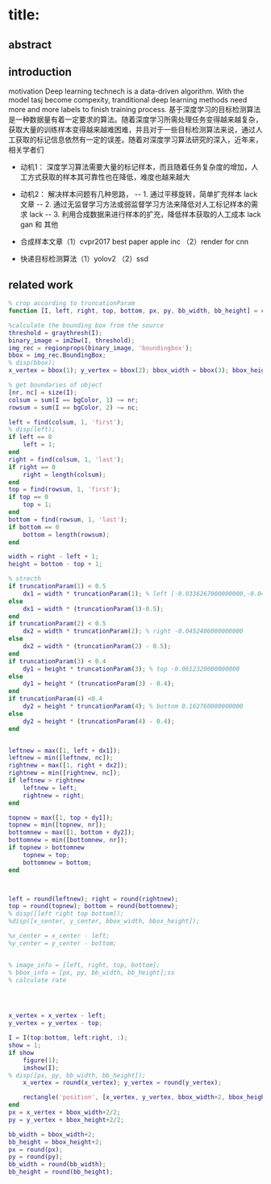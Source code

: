 # title:
## abstract

## introduction
motivation
Deep learning technech is a data-driven algorithm. With the model tasj become compexity, tranditional deep learning methods need more and more labels to finish training process.
基于深度学习的目标检测算法是一种数据量有着一定要求的算法。随着深度学习所需处理任务变得越来越复杂，获取大量的训练样本变得越来越难困难，并且对于一些目标检测算法来说，通过人工获取的标记信息依然有一定的误差。随着对深度学习算法研究的深入，近年来，相关学者们

- 动机1： 深度学习算法需要大量的标记样本，而且随着任务复杂度的增加，人工方式获取的样本其可靠性也在降低，难度也越来越大
- 动机2： 解决样本问题有几种思路，
-- 1. 通过平移旋转，简单扩充样本 lack文章
-- 2. 通过无监督学习方法或弱监督学习方法来降低对人工标记样本的需求 lack
-- 3. 利用合成数据来进行样本的扩充，降低样本获取的人工成本 lack gan 和 其他

- 合成样本文章（1）cvpr2017 best paper apple inc （2）render for cnn 
- 快递目标检测算法（1）yolov2 （2）ssd


## related work



```matlab
% crop according to truncationParam
function [I, left, right, top, bottom, px, py, bb_width, bb_height] = crop_gray(I, bgColor, truncationParam)

%calculate the bounding box from the source  
threshold = graythresh(I);
binary_image = im2bw(I, threshold);
img_rec = regionprops(binary_image, 'boundingbox');
bbox = img_rec.BoundingBox;
% disp(bbox);
x_vertex = bbox(1); y_vertex = bbox(2); bbox_width = bbox(3); bbox_height =bbox(4);

% get boundaries of object
[nr, nc] = size(I);
colsum = sum(I == bgColor, 1) ~= nr;
rowsum = sum(I == bgColor, 2) ~= nc;

left = find(colsum, 1, 'first');
% disp(left);
if left == 0
    left = 1;
end
right = find(colsum, 1, 'last');
if right == 0
    right = length(colsum);
end
top = find(rowsum, 1, 'first');
if top == 0
    top = 1;
end
bottom = find(rowsum, 1, 'last');
if bottom == 0
    bottom = length(rowsum);
end

width = right - left + 1;
height = bottom - top + 1;

% strecth
if truncationParam(1) < 0.5
    dx1 = width * truncationParam(1); % left [-0.0336267000000000,-0.0452406000000000,-0.0612320000000000,0.162760000000000]
else
    dx1 = width * (truncationParam(1)-0.5);
end
if truncationParam(2) < 0.5
    dx2 = width * truncationParam(2); % right -0.0452406000000000 
else
    dx2 = width * (truncationParam(2) - 0.5);
end
if truncationParam(3) < 0.4
    dy1 = height * truncationParam(3); % top -0.0612320000000000
else
    dy1 = height * (truncationParam(3) - 0.4);
end
if truncationParam(4) <0.4
    dy2 = height * truncationParam(4); % bottom 0.162760000000000
else
    dy2 = height * (truncationParam(4) - 0.4);
end


leftnew = max([1, left + dx1]);
leftnew = min([leftnew, nc]);
rightnew = max([1, right + dx2]);
rightnew = min([rightnew, nc]);
if leftnew > rightnew
    leftnew = left;
    rightnew = right;
end

topnew = max([1, top + dy1]);
topnew = min([topnew, nr]);
bottomnew = max([1, bottom + dy2]);
bottomnew = min([bottomnew, nr]);
if topnew > bottomnew
    topnew = top;
    bottomnew = bottom;
end



left = round(leftnew); right = round(rightnew);
top = round(topnew); bottom = round(bottomnew);
% disp([left right top bottom]);
%disp([x_center, y_center, bbox_width, bbox_height]);

%x_center = x_center - left;
%y_center = y_center - bottom;


% image_info = [left, right, top, bottom];
% bbox_info = [px, py, bb_width, bb_height];ss
% calculate rate




x_vertex = x_vertex - left;
y_vertex = y_vertex - top;

I = I(top:bottom, left:right, :);
show = 1;
if show
    figure(1);
    imshow(I);
% disp([px, py, bb_width, bb_height]);
    x_vertex = round(x_vertex); y_vertex = round(y_vertex);

    rectangle('position', [x_vertex, y_vertex, bbox_width+2, bbox_height+2], 'EdgeColor', 'r');
end
px = x_vertex + bbox_width+2/2;
py = y_vertex + bbox_height+2/2;

bb_width = bbox_width+2;
bb_height = bbox_height+2;
px = round(px);
py = round(py);
bb_width = round(bb_width);
bb_height = round(bb_height);
```
